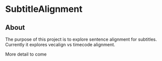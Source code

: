 # SubtitleAlignment
 
## About
The purpose of this project is to explore sentence alignment for subtitles. Currently it explores vecalign vs timecode alignment.

More detail to come